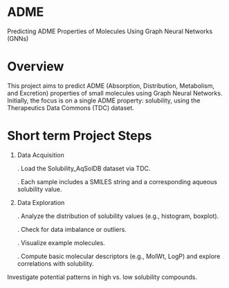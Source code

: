 # ADME
Predicting ADME Properties of Molecules Using Graph Neural Networks (GNNs)

# Overview
This project aims to predict ADME (Absorption, Distribution, Metabolism, and Excretion) properties of small molecules using Graph Neural Networks. Initially, the focus is on a single ADME property: solubility, using the Therapeutics Data Commons (TDC) dataset.

# Short term Project Steps

1. Data Acquisition
   
      . Load the Solubility_AqSolDB dataset via TDC.

      . Each sample includes a SMILES string and a corresponding aqueous solubility value.

3. Data Exploration
   
      . Analyze the distribution of solubility values (e.g., histogram, boxplot).

      . Check for data imbalance or outliers.

      . Visualize example molecules.

      . Compute basic molecular descriptors (e.g., MolWt, LogP) and explore correlations with solubility.

Investigate potential patterns in high vs. low solubility compounds.

